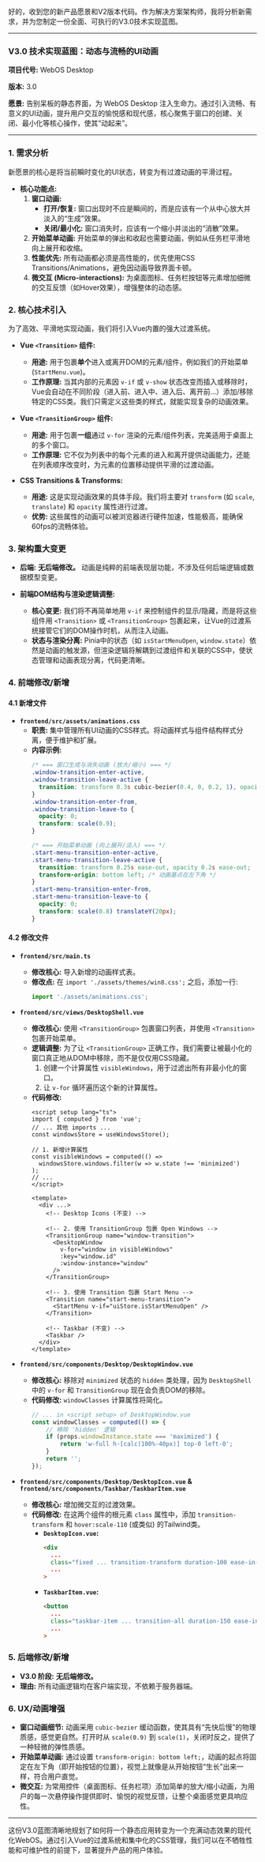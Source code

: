 好的，收到您的新产品愿景和V2版本代码。作为解决方案架构师，我将分析新需求，并为您制定一份全面、可执行的V3.0技术实现蓝图。

---

### **V3.0 技术实现蓝图：动态与流畅的UI动画**

**项目代号:** WebOS Desktop

**版本:** 3.0

**愿景:** 告别呆板的静态界面，为 WebOS Desktop 注入生命力。通过引入流畅、有意义的UI动画，提升用户交互的愉悦感和现代感，核心聚焦于窗口的创建、关闭、最小化等核心操作，使其“动起来”。

---

### 1. 需求分析

新愿景的核心是将当前瞬时变化的UI状态，转变为有过渡动画的平滑过程。

*   **核心功能点:**
    1.  **窗口动画:**
        *   **打开/恢复:** 窗口出现时不应是瞬间的，而是应该有一个从中心放大并淡入的“生成”效果。
        *   **关闭/最小化:** 窗口消失时，应该有一个缩小并淡出的“消散”效果。
    2.  **开始菜单动画:** 开始菜单的弹出和收起也需要动画，例如从任务栏平滑地向上展开和收缩。
    3.  **性能优先:** 所有动画都必须是高性能的，优先使用CSS Transitions/Animations，避免因动画导致界面卡顿。
    4.  **微交互 (Micro-interactions):** 为桌面图标、任务栏按钮等元素增加细微的交互反馈（如Hover效果），增强整体的动态感。

### 2. 核心技术引入

为了高效、平滑地实现动画，我们将引入Vue内置的强大过渡系统。

*   **Vue `<Transition>` 组件:**
    *   **用途:** 用于包裹**单个**进入或离开DOM的元素/组件，例如我们的开始菜单 (`StartMenu.vue`)。
    *   **工作原理:** 当其内部的元素因 `v-if` 或 `v-show` 状态改变而插入或移除时，Vue会自动在不同阶段（进入前、进入中、进入后、离开前...）添加/移除特定的CSS类。我们只需定义这些类的样式，就能实现复杂的动画效果。

*   **Vue `<TransitionGroup>` 组件:**
    *   **用途:** 用于包裹**一组**通过 `v-for` 渲染的元素/组件列表，完美适用于桌面上的多个窗口。
    *   **工作原理:** 它不仅为列表中的每个元素的进入和离开提供动画能力，还能在列表顺序改变时，为元素的位置移动提供平滑的过渡动画。

*   **CSS Transitions & Transforms:**
    *   **用途:** 这是实现动画效果的具体手段。我们将主要对 `transform` (如 `scale`, `translate`) 和 `opacity` 属性进行过渡。
    *   **优势:** 这些属性的动画可以被浏览器进行硬件加速，性能极高，能确保60fps的流畅体验。

### 3. 架构重大变更

*   **后端:** **无后端修改。** 动画是纯粹的前端表现层功能，不涉及任何后端逻辑或数据模型变更。

*   **前端DOM结构与渲染逻辑调整:**
    *   **核心变更:** 我们将不再简单地用 `v-if` 来控制组件的显示/隐藏，而是将这些组件用 `<Transition>` 或 `<TransitionGroup>` 包裹起来，让Vue的过渡系统接管它们的DOM操作时机，从而注入动画。
    *   **状态与渲染分离:** Pinia中的状态（如 `isStartMenuOpen`, `window.state`）依然是动画的触发源，但渲染逻辑将解耦到过渡组件和关联的CSS中，使状态管理和动画表现分离，代码更清晰。

### 4. 前端修改/新增

#### **4.1 新增文件**

*   **`frontend/src/assets/animations.css`**
    *   **职责:** 集中管理所有UI动画的CSS样式。将动画样式与组件结构样式分离，便于维护和扩展。
    *   **内容示例:**
        ```css
        /* === 窗口生成与消失动画 (放大/缩小) === */
        .window-transition-enter-active,
        .window-transition-leave-active {
          transition: transform 0.3s cubic-bezier(0.4, 0, 0.2, 1), opacity 0.2s ease;
        }
        .window-transition-enter-from,
        .window-transition-leave-to {
          opacity: 0;
          transform: scale(0.9);
        }

        /* === 开始菜单动画 (向上展开/淡入) === */
        .start-menu-transition-enter-active,
        .start-menu-transition-leave-active {
          transition: transform 0.25s ease-out, opacity 0.2s ease-out;
          transform-origin: bottom left; /* 动画基点在左下角 */
        }
        .start-menu-transition-enter-from,
        .start-menu-transition-leave-to {
          opacity: 0;
          transform: scale(0.8) translateY(20px);
        }
        ```

#### **4.2 修改文件**

*   **`frontend/src/main.ts`**
    *   **修改核心:** 导入新增的动画样式表。
    *   **修改点:** 在 `import './assets/themes/win8.css';` 之后，添加一行:
        ```typescript
        import './assets/animations.css';
        ```

*   **`frontend/src/views/DesktopShell.vue`**
    *   **修改核心:** 使用 `<TransitionGroup>` 包裹窗口列表，并使用 `<Transition>` 包裹开始菜单。
    *   **逻辑调整:** 为了让 `<TransitionGroup>` 正确工作，我们需要让被最小化的窗口真正地从DOM中移除，而不是仅仅用CSS隐藏。
        1.  创建一个计算属性 `visibleWindows`，用于过滤出所有非最小化的窗口。
        2.  让 `v-for` 循环遍历这个新的计算属性。
    *   **代码修改:**
        ```vue
        <script setup lang="ts">
        import { computed } from 'vue';
        // ... 其他 imports ...
        const windowsStore = useWindowsStore();

        // 1. 新增计算属性
        const visibleWindows = computed(() => 
          windowsStore.windows.filter(w => w.state !== 'minimized')
        );
        // ...
        </script>
        
        <template>
          <div ...>
            <!-- Desktop Icons (不变) -->

            <!-- 2. 使用 TransitionGroup 包裹 Open Windows -->
            <TransitionGroup name="window-transition">
              <DesktopWindow 
                v-for="window in visibleWindows" 
                :key="window.id" 
                :window-instance="window"
              />
            </TransitionGroup>

            <!-- 3. 使用 Transition 包裹 Start Menu -->
            <Transition name="start-menu-transition">
              <StartMenu v-if="uiStore.isStartMenuOpen" />
            </Transition>

            <!-- Taskbar (不变) -->
            <Taskbar />
          </div>
        </template>
        ```

*   **`frontend/src/components/Desktop/DesktopWindow.vue`**
    *   **修改核心:** 移除对 `minimized` 状态的 `hidden` 类处理，因为 `DesktopShell` 中的 `v-for` 和 `TransitionGroup` 现在会负责DOM的移除。
    *   **代码修改:** `windowClasses` 计算属性将简化。
        ```javascript
        // ... in <script setup> of DesktopWindow.vue
        const windowClasses = computed(() => {
            // 移除 'hidden' 逻辑
            if (props.windowInstance.state === 'maximized') {
                return 'w-full h-[calc(100%-40px)] top-0 left-0';
            }
            return '';
        });
        ```

*   **`frontend/src/components/Desktop/DesktopIcon.vue` & `frontend/src/components/Taskbar/TaskbarItem.vue`**
    *   **修改核心:** 增加微交互的过渡效果。
    *   **代码修改:** 在这两个组件的根元素 `class` 属性中，添加 `transition-transform` 和 `hover:scale-110` (或类似) 的Tailwind类。
        *   **`DesktopIcon.vue`:**
            ```html
            <div
              ...
              class="fixed ... transition-transform duration-100 ease-in-out hover:scale-110"
              ...
            >
            ```
        *   **`TaskbarItem.vue`:**
            ```html
            <button 
              ...
              class="taskbar-item ... transition-all duration-150 ease-in-out hover:scale-105"
              ...
            >
            ```

### 5. 后端修改/新增

*   **V3.0 阶段:** **无后端修改。**
*   **理由:** 所有动画逻辑均在客户端实现，不依赖于服务器端。

### 6. UX/动画增强

*   **窗口动画细节:** 动画采用 `cubic-bezier` 缓动函数，使其具有“先快后慢”的物理质感，感觉更自然。打开时从 `scale(0.9)` 到 `scale(1)`，关闭时反之，提供了一种轻微的弹性质感。
*   **开始菜单动画:** 通过设置 `transform-origin: bottom left;`，动画的起点将固定在左下角（即开始按钮的位置），视觉上就像是从开始按钮“生长”出来一样，符合用户直觉。
*   **微交互:** 为常用控件（桌面图标、任务栏项）添加简单的放大/缩小动画，为用户的每一次悬停操作提供即时、愉悦的视觉反馈，让整个桌面感觉更具响应性。

---

这份V3.0蓝图清晰地规划了如何将一个静态应用转变为一个充满动态效果的现代化WebOS。通过引入Vue的过渡系统和集中化的CSS管理，我们可以在不牺牲性能和可维护性的前提下，显著提升产品的用户体验。